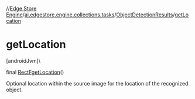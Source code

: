 //[Edge Store Engine](../../../index.md)/[ai.edgestore.engine.collections.tasks](../index.md)/[ObjectDetectionResults](index.md)/[getLocation](get-location.md)

# getLocation

[androidJvm]\

final [RectF](https://developer.android.com/reference/kotlin/android/graphics/RectF.html)[getLocation](get-location.md)()

Optional location within the source image for the location of the recognized object.
